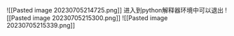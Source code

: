 ![[Pasted image 20230705214725.png]]
进入到python解释器环境中可以退出
![[Pasted image 20230705215300.png]]
![[Pasted image 20230705215339.png]]

